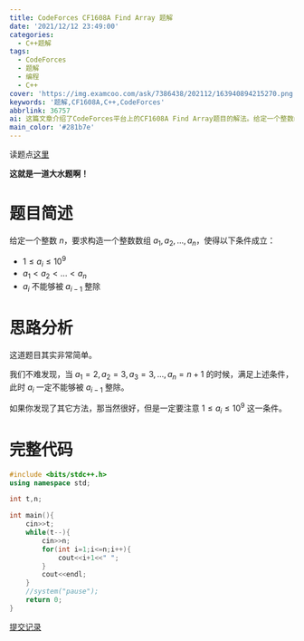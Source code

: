 ```yaml
---
title: CodeForces CF1608A Find Array 题解
date: '2021/12/12 23:49:00'
categories:
  - C++题解
tags:
  - CodeForces
  - 题解
  - 编程
  - C++
cover: 'https://img.examcoo.com/ask/7386438/202112/163940894215270.png'
keywords: '题解,CF1608A,C++,CodeForces'
abbrlink: 36757
ai: 这篇文章介绍了CodeForces平台上的CF1608A Find Array题目的解法。给定一个整数n，任务是构造一个整数数组，满足特定条件，例如数组元素递增且后一个元素不能被前一个元素整除。作者认为这是一道简单题，并提供了一种解题思路，即将数组元素依次设置为2到n+1，确保满足题目的要求。随后，文章呈现了C++语言的完整代码实现，并附有提交记录的链接。
main_color: '#281b7e'
---
```


读题点[这里](https://www.luogu.com.cn/problem/CF1608A)

**这就是一道大水题啊！**

# 题目简述

给定一个整数 $n$，要求构造一个整数数组 $a_{1},a_{2},...,a_{n}$，使得以下条件成立：

- $1 \le a_{i} \le 10^9$
- $a_{1}<a_{2}<...<a_{n}$ 
- $a_{i}$ 不能够被 $a_{i-1}$ 整除

# 思路分析

这道题目其实非常简单。

我们不难发现，当 $a_{1}=2,a_{2}=3,a_{3}=3,...,a_{n}=n+1$ 的时候，满足上述条件，此时 $a_{i}$ 一定不能够被 $a_{i-1}$ 整除。

如果你发现了其它方法，那当然很好，但是一定要注意 $1 \le a_{i} \le 10^9$ 这一条件。

# 完整代码

```cpp
#include <bits/stdc++.h>
using namespace std;

int t,n;

int main(){
    cin>>t;
    while(t--){
        cin>>n;
        for(int i=1;i<=n;i++){
            cout<<i+1<<" ";
        }
        cout<<endl;
    }
    //system("pause");
    return 0;
}
```

[提交记录](https://www.luogu.com.cn/record/64927740)

<!-- **点个赞，关注一下再走吧！**
**QWQ** -->